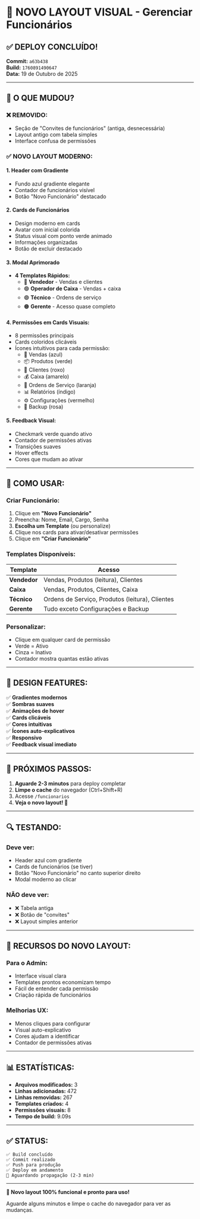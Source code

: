 # 🎨 NOVO LAYOUT VISUAL - Gerenciar Funcionários

## ✅ DEPLOY CONCLUÍDO!

**Commit:** `a63b438`  
**Build:** `1760891490647`  
**Data:** 19 de Outubro de 2025  

---

## 🎯 O QUE MUDOU?

### ❌ **REMOVIDO:**
- Seção de "Convites de funcionários" (antiga, desnecessária)
- Layout antigo com tabela simples
- Interface confusa de permissões

### ✅ **NOVO LAYOUT MODERNO:**

#### **1. Header com Gradiente**
- Fundo azul gradiente elegante
- Contador de funcionários visível
- Botão "Novo Funcionário" destacado

#### **2. Cards de Funcionários**
- Design moderno em cards
- Avatar com inicial colorida
- Status visual com ponto verde animado
- Informações organizadas
- Botão de excluir destacado

#### **3. Modal Aprimorado**
- **4 Templates Rápidos:**
  - 🔵 **Vendedor** - Vendas e clientes
  - 🟢 **Operador de Caixa** - Vendas + caixa
  - 🟣 **Técnico** - Ordens de serviço
  - 🟠 **Gerente** - Acesso quase completo

#### **4. Permissões em Cards Visuais:**
- 8 permissões principais
- Cards coloridos clicáveis
- Ícones intuitivos para cada permissão:
  - 🛒 Vendas (azul)
  - 📦 Produtos (verde)
  - 👥 Clientes (roxo)
  - 💰 Caixa (amarelo)
  - 🔧 Ordens de Serviço (laranja)
  - 📊 Relatórios (índigo)
  - ⚙️ Configurações (vermelho)
  - 💾 Backup (rosa)

#### **5. Feedback Visual:**
- Checkmark verde quando ativo
- Contador de permissões ativas
- Transições suaves
- Hover effects
- Cores que mudam ao ativar

---

## 📱 COMO USAR:

### **Criar Funcionário:**
1. Clique em **"Novo Funcionário"**
2. Preencha: Nome, Email, Cargo, Senha
3. **Escolha um Template** (ou personalize)
4. Clique nos cards para ativar/desativar permissões
5. Clique em **"Criar Funcionário"**

### **Templates Disponíveis:**

| Template | Acesso |
|----------|--------|
| **Vendedor** | Vendas, Produtos (leitura), Clientes |
| **Caixa** | Vendas, Produtos, Clientes, Caixa |
| **Técnico** | Ordens de Serviço, Produtos (leitura), Clientes |
| **Gerente** | Tudo exceto Configurações e Backup |

### **Personalizar:**
- Clique em qualquer card de permissão
- Verde = Ativo
- Cinza = Inativo
- Contador mostra quantas estão ativas

---

## 🎨 DESIGN FEATURES:

✅ **Gradientes modernos**  
✅ **Sombras suaves**  
✅ **Animações de hover**  
✅ **Cards clicáveis**  
✅ **Cores intuitivas**  
✅ **Ícones auto-explicativos**  
✅ **Responsivo**  
✅ **Feedback visual imediato**  

---

## 🚀 PRÓXIMOS PASSOS:

1. **Aguarde 2-3 minutos** para deploy completar
2. **Limpe o cache** do navegador (Ctrl+Shift+R)
3. Acesse `/funcionarios`
4. **Veja o novo layout! 🎉**

---

## 🔍 TESTANDO:

### **Deve ver:**
- Header azul com gradiente
- Cards de funcionários (se tiver)
- Botão "Novo Funcionário" no canto superior direito
- Modal moderno ao clicar

### **NÃO deve ver:**
- ❌ Tabela antiga
- ❌ Botão de "convites"
- ❌ Layout simples anterior

---

## 🎊 RECURSOS DO NOVO LAYOUT:

### **Para o Admin:**
- Interface visual clara
- Templates prontos economizam tempo
- Fácil de entender cada permissão
- Criação rápida de funcionários

### **Melhorias UX:**
- Menos cliques para configurar
- Visual auto-explicativo
- Cores ajudam a identificar
- Contador de permissões ativas

---

## 📊 ESTATÍSTICAS:

- **Arquivos modificados:** 3
- **Linhas adicionadas:** 472
- **Linhas removidas:** 267
- **Templates criados:** 4
- **Permissões visuais:** 8
- **Tempo de build:** 9.09s

---

## ✅ STATUS:

```
✅ Build concluído
✅ Commit realizado
✅ Push para produção
✅ Deploy em andamento
🔄 Aguardando propagação (2-3 min)
```

---

**🎉 Novo layout 100% funcional e pronto para uso!**

Aguarde alguns minutos e limpe o cache do navegador para ver as mudanças.
